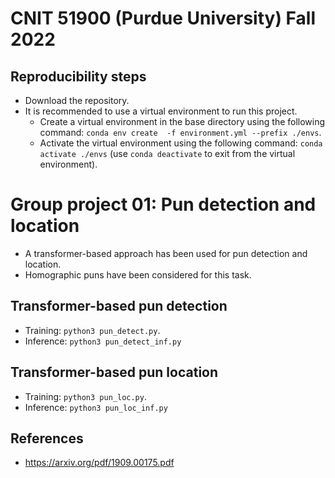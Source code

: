 # CNIT 51900 (Purdue University) Fall 2022

## Reproducibility steps
- Download the repository.
- It is recommended to use a virtual environment to run this project.
    - Create a virtual environment in the base directory using the following command: `conda env create  -f environment.yml --prefix ./envs`.
    - Activate the virtual environment using the following command: `conda activate ./envs` (use `conda deactivate` to exit from the virtual environment).

# Group project 01: Pun detection and location

- A transformer-based approach has been used for pun detection and location.
- Homographic puns have been considered for this task.

## Transformer-based pun detection
- Training: `python3 pun_detect.py`.
- Inference: `python3 pun_detect_inf.py`

## Transformer-based pun location
- Training: `python3 pun_loc.py`.
- Inference: `python3 pun_loc_inf.py`

## References
- https://arxiv.org/pdf/1909.00175.pdf
